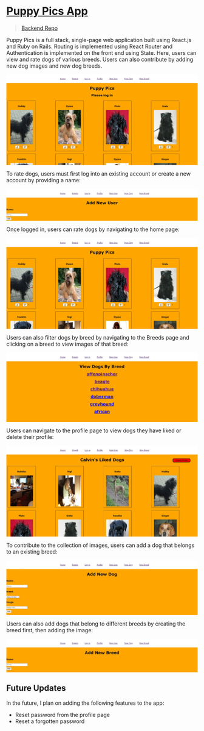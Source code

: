 # [Puppy Pics App](https://puppypics.netlify.app/)
> [Backend Repo](https://github.com/Calvinfr96/puppy-pics-backend)

Puppy Pics is a full stack, single-page web application built using React.js and Ruby on Rails.
Routing is implemented using React Router and Authentication is implemented on the front end using State.
Here, users can view and rate dogs of various breeds. Users can also contribute by adding new dog images and new dog breeds.

<img src="public/Project_Screenshot.JPG" align="center" />

To rate dogs, users must first log into an existing account or create a new account by providing a name:

<img src="public/Signup_Page_Screenshot.JPG" align="center" />

Once logged in, users can rate dogs by navigating to the home page: 

<img src="public/Home_Page_Screenshot.JPG" align="center" />

Users can also filter dogs by breed by navigating to the Breeds page and clicking on a breed to view images of that breed:

<img src="public/Breed_Page_Screenshot.JPG" align="center" />

Users can navigate to the profile page to view dogs they have liked or delete their profile:

<img src="public/Profile_Page_Screenshot.JPG" align="center" />

To contribute to the collection of images, users can add a dog that belongs to an existing breed:

<img src="public/New_Dog_Page_Screenshot.JPG" align="center" />

Users can also add dogs that belong to different breeds by creating the breed first, then adding the image:

<img src="public/New_Breed_Page_Screenshot.JPG" align="center" />

## Future Updates

In the future, I plan on adding the following features to the app:
- Reset password from the profile page
- Reset a forgotten password
